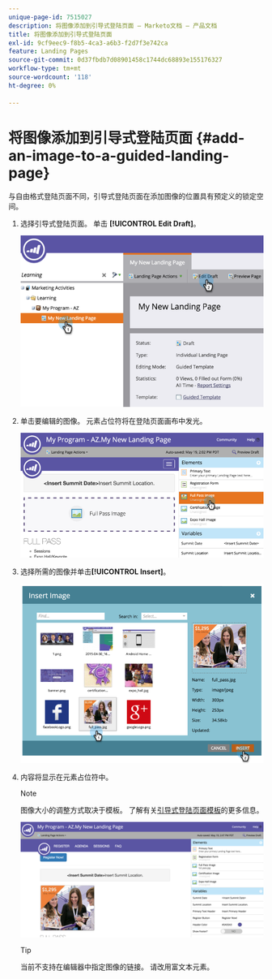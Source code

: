 ```yaml
---
unique-page-id: 7515027
description: 将图像添加到引导式登陆页面 — Marketo文档 — 产品文档
title: 将图像添加到引导式登陆页面
exl-id: 9cf9eec9-f8b5-4ca3-a6b3-f2d7f3e742ca
feature: Landing Pages
source-git-commit: 0d37fbdb7d08901458c1744dc68893e155176327
workflow-type: tm+mt
source-wordcount: '118'
ht-degree: 0%

---
```


# 将图像添加到引导式登陆页面 {#add-an-image-to-a-guided-landing-page}

与自由格式登陆页面不同，引导式登陆页面在添加图像的位置具有预定义的锁定空间。

1. 选择引导式登陆页面。 单击 **[!UICONTROL Edit Draft]**。

   ![](assets/image2015-5-19-14-3a1-3a26.png)

1. 单击要编辑的图像。 元素占位符将在登陆页面画布中发光。

   ![](assets/image2015-5-19-14-3a4-3a29.png)

1. 选择所需的图像并单击&#x200B;**[!UICONTROL Insert]**。

   ![](assets/image2015-5-20-10-3a37-3a33.png)

1. 内容将显示在元素占位符中。

   >[!NOTE]
   >
   >图像大小的调整方式取决于模板。 了解有关[引导式登陆页面模板](/help/marketo/product-docs/demand-generation/landing-pages/landing-page-templates/create-a-guided-landing-page-template.md)的更多信息。

   ![](assets/image2015-5-20-10-3a39-3a34.png)

   >[!TIP]
   >
   >当前不支持在编辑器中指定图像的链接。 请改用富文本元素。
